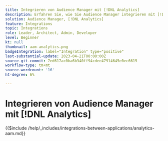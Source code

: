 ```yaml
---
title: Integrieren von Audience Manager mit [!DNL Analytics]
description: Erfahren Sie, wie Sie Audience Manager integrieren mit [!DNL Analytics].
solution: Audience Manager, [!DNL Analytics]
feature: Integrations
topic: Integrations
role: Leader, Architect, Admin, Developer
level: Beginner
kt: null
thumbnail: aam-analytics.png
badgeIntegration: label="Integration" type="positive"
last-substantial-update: 2023-04-21T00:00:00Z
source-git-commit: 7ed617ac0ba6b340ff94cdee47914645e0ec6615
workflow-type: tm+mt
source-wordcount: '16'
ht-degree: 6%

---
```



# Integrieren von Audience Manager mit [!DNL Analytics]

{{$include /help/_includes/integrations-between-applications/analytics-aam.md}}
